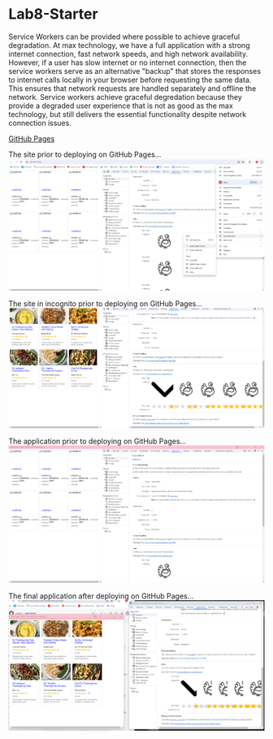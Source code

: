 # Lab8-Starter

Service Workers can be provided where possible to achieve graceful degradation. At max technology, we have a full application with a strong internet connection, fast network speeds, and high network availability. However, if a user has slow internet or no internet connection, then the service workers serve as an alternative "backup" that stores the responses to internet calls locally in your browser before requesting the same data. This ensures that network requests are handled separately and offline the network. Service workers achieve graceful degredation because they provide a degraded user experience that is not as good as the max technology, but still delivers the essential functionality despite network connection issues.

[GitHub Pages](https://kieraliz.github.io/Lab8-Starter/)

The site prior to deploying on GitHub Pages... <br>
![PWA - chrome site](./pwa1-chrome.png)

The site in incognito prior to deploying on GitHub Pages... <br>
![PWA - incognito window](./pwa2-incognito.png)

The application prior to deploying on GitHub Pages... <br>
![PWA - application not working](./pwa3-app.png)

The final application after deploying on GitHub Pages... <br>
![PWA - application](./pwa.png)
